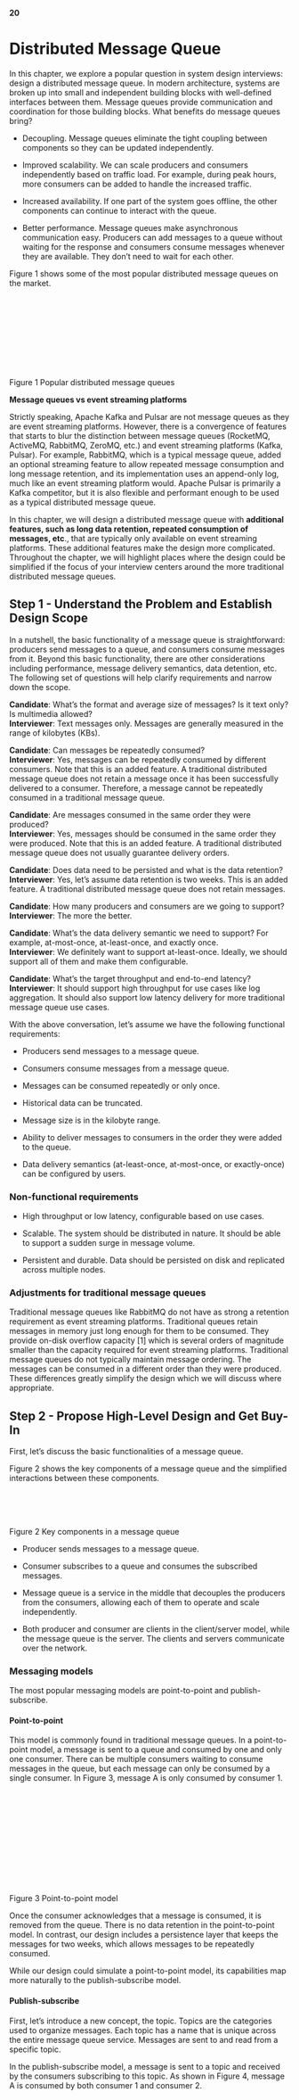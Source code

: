 **20**

# Distributed Message Queue

In this chapter, we explore a popular question in system design interviews: design a distributed message queue. In modern architecture, systems are broken up into small and independent building blocks with well-defined interfaces between them. Message queues provide communication and coordination for those building blocks. What benefits do message queues bring?

*   Decoupling. Message queues eliminate the tight coupling between components so they can be updated independently.
    
*   Improved scalability. We can scale producers and consumers independently based on traffic load. For example, during peak hours, more consumers can be added to handle the increased traffic.
    
*   Increased availability. If one part of the system goes offline, the other components can continue to interact with the queue.
    
*   Better performance. Message queues make asynchronous communication easy. Producers can add messages to a queue without waiting for the response and consumers consume messages whenever they are available. They don’t need to wait for each other.
    

Figure 1 shows some of the most popular distributed message queues on the market.

![](data:image/svg+xml,%3csvg%20xmlns=%27http://www.w3.org/2000/svg%27%20version=%271.1%27%20width=%27550%27%20height=%27144%27/%3e)![Figure 1 Popular distributed message queues](data:image/gif;base64,R0lGODlhAQABAIAAAAAAAP///yH5BAEAAAAALAAAAAABAAEAAAIBRAA7)

Figure 1 Popular distributed message queues

**Message queues vs event streaming platforms**

Strictly speaking, Apache Kafka and Pulsar are not message queues as they are event streaming platforms. However, there is a convergence of features that starts to blur the distinction between message queues (RocketMQ, ActiveMQ, RabbitMQ, ZeroMQ, etc.) and event streaming platforms (Kafka, Pulsar). For example, RabbitMQ, which is a typical message queue, added an optional streaming feature to allow repeated message consumption and long message retention, and its implementation uses an append-only log, much like an event streaming platform would. Apache Pulsar is primarily a Kafka competitor, but it is also flexible and performant enough to be used as a typical distributed message queue.

In this chapter, we will design a distributed message queue with **additional features, such as long data retention, repeated consumption of messages, etc**., that are typically only available on event streaming platforms. These additional features make the design more complicated. Throughout the chapter, we will highlight places where the design could be simplified if the focus of your interview centers around the more traditional distributed message queues.

## Step 1 - Understand the Problem and Establish Design Scope

In a nutshell, the basic functionality of a message queue is straightforward: producers send messages to a queue, and consumers consume messages from it. Beyond this basic functionality, there are other considerations including performance, message delivery semantics, data detention, etc. The following set of questions will help clarify requirements and narrow down the scope.

**Candidate**: What’s the format and average size of messages? Is it text only? Is multimedia allowed?  
**Interviewer**: Text messages only. Messages are generally measured in the range of kilobytes (KBs).

**Candidate**: Can messages be repeatedly consumed?  
**Interviewer**: Yes, messages can be repeatedly consumed by different consumers. Note that this is an added feature. A traditional distributed message queue does not retain a message once it has been successfully delivered to a consumer. Therefore, a message cannot be repeatedly consumed in a traditional message queue.

**Candidate**: Are messages consumed in the same order they were produced?  
**Interviewer**: Yes, messages should be consumed in the same order they were produced. Note that this is an added feature. A traditional distributed message queue does not usually guarantee delivery orders.

**Candidate**: Does data need to be persisted and what is the data retention?  
**Interviewer**: Yes, let’s assume data retention is two weeks. This is an added feature. A traditional distributed message queue does not retain messages.

**Candidate**: How many producers and consumers are we going to support?  
**Interviewer**: The more the better.

**Candidate**: What’s the data delivery semantic we need to support? For example, at-most-once, at-least-once, and exactly once.  
**Interviewer**: We definitely want to support at-least-once. Ideally, we should support all of them and make them configurable.

**Candidate**: What’s the target throughput and end-to-end latency?  
**Interviewer**: It should support high throughput for use cases like log aggregation. It should also support low latency delivery for more traditional message queue use cases.

With the above conversation, let’s assume we have the following functional requirements:

*   Producers send messages to a message queue.
    
*   Consumers consume messages from a message queue.
    
*   Messages can be consumed repeatedly or only once.
    
*   Historical data can be truncated.
    
*   Message size is in the kilobyte range.
    
*   Ability to deliver messages to consumers in the order they were added to the queue.
    
*   Data delivery semantics (at-least-once, at-most-once, or exactly-once) can be configured by users.
    

### Non-functional requirements

*   High throughput or low latency, configurable based on use cases.
    
*   Scalable. The system should be distributed in nature. It should be able to support a sudden surge in message volume.
    
*   Persistent and durable. Data should be persisted on disk and replicated across multiple nodes.
    

### Adjustments for traditional message queues

Traditional message queues like RabbitMQ do not have as strong a retention requirement as event streaming platforms. Traditional queues retain messages in memory just long enough for them to be consumed. They provide on-disk overflow capacity \[1\] which is several orders of magnitude smaller than the capacity required for event streaming platforms. Traditional message queues do not typically maintain message ordering. The messages can be consumed in a different order than they were produced. These differences greatly simplify the design which we will discuss where appropriate.

## Step 2 - Propose High-Level Design and Get Buy-In

First, let’s discuss the basic functionalities of a message queue.

Figure 2 shows the key components of a message queue and the simplified interactions between these components.

![](data:image/svg+xml,%3csvg%20xmlns=%27http://www.w3.org/2000/svg%27%20version=%271.1%27%20width=%27750%27%20height=%2774%27/%3e)![Figure 2 Key components in a message queue](data:image/gif;base64,R0lGODlhAQABAIAAAAAAAP///yH5BAEAAAAALAAAAAABAAEAAAIBRAA7)

Figure 2 Key components in a message queue

*   Producer sends messages to a message queue.
    
*   Consumer subscribes to a queue and consumes the subscribed messages.
    
*   Message queue is a service in the middle that decouples the producers from the consumers, allowing each of them to operate and scale independently.
    
*   Both producer and consumer are clients in the client/server model, while the message queue is the server. The clients and servers communicate over the network.
    

### Messaging models

The most popular messaging models are point-to-point and publish-subscribe.

#### Point-to-point

This model is commonly found in traditional message queues. In a point-to-point model, a message is sent to a queue and consumed by one and only one consumer. There can be multiple consumers waiting to consume messages in the queue, but each message can only be consumed by a single consumer. In Figure 3, message A is only consumed by consumer 1.

![](data:image/svg+xml,%3csvg%20xmlns=%27http://www.w3.org/2000/svg%27%20version=%271.1%27%20width=%27711%27%20height=%27240%27/%3e)![Figure 3 Point-to-point model](data:image/gif;base64,R0lGODlhAQABAIAAAAAAAP///yH5BAEAAAAALAAAAAABAAEAAAIBRAA7)

Figure 3 Point-to-point model

Once the consumer acknowledges that a message is consumed, it is removed from the queue. There is no data retention in the point-to-point model. In contrast, our design includes a persistence layer that keeps the messages for two weeks, which allows messages to be repeatedly consumed.

While our design could simulate a point-to-point model, its capabilities map more naturally to the publish-subscribe model.

#### Publish-subscribe

First, let’s introduce a new concept, the topic. Topics are the categories used to organize messages. Each topic has a name that is unique across the entire message queue service. Messages are sent to and read from a specific topic.

In the publish-subscribe model, a message is sent to a topic and received by the consumers subscribing to this topic. As shown in Figure 4, message A is consumed by both consumer 1 and consumer 2.

![](data:image/svg+xml,%3csvg%20xmlns=%27http://www.w3.org/2000/svg%27%20version=%271.1%27%20width=%27711%27%20height=%27240%27/%3e)![Figure 4 Publish-subscribe model](data:image/gif;base64,R0lGODlhAQABAIAAAAAAAP///yH5BAEAAAAALAAAAAABAAEAAAIBRAA7)

Figure 4 Publish-subscribe model

Our distributed message queue supports both models. The publish-subscribe model is implemented by **topics**, and the point-to-point model can be simulated by the concept of the **consumer group**, which will be introduced in the consumer group section.

### Topics, partitions, and brokers

As mentioned earlier, messages are persisted by topics. What if the data volume in a topic is too large for a single server to handle?

One approach to solve this problem is called **partition (sharding)**. As Figure 5 shows, we divide a topic into partitions and deliver messages evenly across partitions. Think of a partition as a small subset of the messages for a topic. Partitions are evenly distributed across the servers in the message queue cluster. These servers that hold partitions are called **brokers**. The distribution of partitions among brokers is the key element to support high scalability. We can scale the topic capacity by expanding the number of partitions.

![](data:image/svg+xml,%3csvg%20xmlns=%27http://www.w3.org/2000/svg%27%20version=%271.1%27%20width=%27590%27%20height=%2787%27/%3e)![Figure 5 Partitions](data:image/gif;base64,R0lGODlhAQABAIAAAAAAAP///yH5BAEAAAAALAAAAAABAAEAAAIBRAA7)

Figure 5 Partitions

Each topic partition operates in the form of a queue with the FIFO (first in, first out) mechanism. This means we can keep the order of messages inside a partition. The position of a message in the partition is called an **offset**.

When a message is sent by a producer, it is actually sent to one of the partitions for the topic. Each message has an optional message key (for example, a user’s ID), and all messages for the same message key are sent to the same partition. If the message key is absent, the message is randomly sent to one of the partitions.

When a consumer subscribes to a topic, it pulls data from one or more of these partitions. When there are multiple consumers subscribing to a topic, each consumer is responsible for a subset of the partitions for the topic. The consumers form a **consumer group** for a topic.

The message queue cluster with brokers and partitions is represented in Figure 6.

![](data:image/svg+xml,%3csvg%20xmlns=%27http://www.w3.org/2000/svg%27%20version=%271.1%27%20width=%27750%27%20height=%27132%27/%3e)![Figure 6 Message queue cluster](data:image/gif;base64,R0lGODlhAQABAIAAAAAAAP///yH5BAEAAAAALAAAAAABAAEAAAIBRAA7)

Figure 6 Message queue cluster

### Consumer group

As mentioned earlier, we need to support both point-to-point and subscribe-publish models. **A consumer group** is a set of consumers, working together to consume messages from topics.

Consumers can be organized into groups. Each consumer group can subscribe to multiple topics and maintain its own consuming offsets. For example, we can group consumers by use cases, one group for billing and the other for accounting.

The instances in the same group can consume traffic in parallel, as in Figure 7.

*   Consumer group 1 subscribes to topic A.
    
*   Consumer group 2 subscribes to both topics A and B.
    
*   Topic A is subscribed by both consumer groups 1 and 2, which means the same message is consumed by multiple consumers. This pattern supports the subscribe/publish model.
    

![](data:image/svg+xml,%3csvg%20xmlns=%27http://www.w3.org/2000/svg%27%20version=%271.1%27%20width=%27567%27%20height=%27252%27/%3e)![Figure 7 Consumer groups](data:image/gif;base64,R0lGODlhAQABAIAAAAAAAP///yH5BAEAAAAALAAAAAABAAEAAAIBRAA7)

Figure 7 Consumer groups

However, there is one problem. Reading data in parallel improves the throughput, but the consumption order of messages in the same partition cannot be guaranteed. For example, if consumer 1 and consumer 2 both read from partition 1, we will not be able to guarantee the message consumption order in partition 1.

The good news is we can fix this by adding a constraint, that a single partition can only be consumed by one consumer in the same group. If the number of consumers of a group is larger than the number of partitions of a topic, some consumers will not get data from this topic. For example, in Figure 7, consumer 3 in group 2 cannot consume messages from topic B because it is consumed by Consumer-4 in the same consumer group, already.

With this constraint, if we put all consumers in the same consumer group, then messages in the same partition are consumed by only one consumer, which is equivalent to the point-to-point model. Since a partition is the smallest storage unit, we can allocate enough partitions in advance to avoid the need to dynamically increase the number of partitions. To handle high scale, we just need to add consumers.

### High-Level architecture

Figure 8 shows the updated high-level design.

![](data:image/svg+xml,%3csvg%20xmlns=%27http://www.w3.org/2000/svg%27%20version=%271.1%27%20width=%27750%27%20height=%27337%27/%3e)![Figure 8 High-level design](data:image/gif;base64,R0lGODlhAQABAIAAAAAAAP///yH5BAEAAAAALAAAAAABAAEAAAIBRAA7)

Figure 8 High-level design

Clients

*   Producer: pushes messages to specific topics.
    
*   Consumer group: subscribes to topics and consumes messages.
    

Core service and storage

*   Broker: holds multiple partitions. A partition holds a subset of messages for a topic.
    
*   Storage:
    
    *   Data storage: messages are persisted in data storage in partitions.
        
    *   State storage: consumer states are managed by state storage.
        
    *   Metadata storage: configuration and properties of topics are persisted in metadata storage.
        
*   Coordination service:
    
    *   Service discovery: which brokers are alive.
        
    *   Leader election: one of the brokers is selected as the active controller. There is only one active controller in the cluster. The active controller is responsible for assigning partitions.
        
    *   Apache Zookeeper \[2\] or etcd \[3\] are commonly used to elect a controller.
        

## Step 3 - Design Deep Dive

To achieve high throughput while satisfying the high data retention requirement, we made three important design choices, which we explain in detail now.

*   We chose an on-disk data structure that takes advantage of the great sequential access performance of rotational disks and the aggressive disk caching strategy of modern operating systems.
    
*   We designed the message data structure to allow a message to be passed from the producer to the queue and finally to the consumer, with no modifications. This minimizes the need for copying which is very expensive in a high volume and high traffic system.
    
*   We designed the system to favor batching. Small I/O is an enemy of high throughput. So, wherever possible, our design encourages batching. The producers send messages in batches. The message queue persists messages in even larger batches. The consumers fetch messages in batches when possible, too.
    

### Data storage

Now let’s explore the options to persist messages in more detail. In order to find the best choice, let’s consider the traffic pattern of a message queue.

*   Write-heavy, read-heavy.
    
*   No update or delete operations. As a side note, a traditional message queue does not persist messages unless the queue falls behind, in which case there will be “delete” operations when the queue catches up. What we are talking about here is the persistence of a data streaming platform.
    
*   Predominantly sequential read/write access.
    

Option 1: Database

The first option is to use a database.

*   Relational database: create a topic table and write messages to the table as rows.
    
*   NoSQL database: create a collection as a topic and write messages as documents.
    

Databases can handle the storage requirement, but they are not ideal because it is hard to design a database that supports both write-heavy and read-heavy access patterns at a large scale. The database solution does not fit our specific data usage patterns very well.

This means a database is not the best choice and could become a bottleneck of the system.

Option 2: Write-ahead log (WAL)

The second option is write-ahead log (WAL). WAL is just a plain file where new entries are appended to an append-only log. WAL is used in many systems, such as the redo log in MySQL and the WAL in ZooKeeper.

We recommend persisting messages as WAL log files on disk. WAL has a pure sequential read/write access pattern. The disk performance of sequential access is very good \[4\]. Also, rotational disks have large capacity and they are pretty affordable.

As shown in Figure 9, a new message is appended to the tail of a partition, with a monotonically increasing offset. The easiest option is to use the line number of the log file as the offset. However, a file cannot grow infinitely, so it is a good idea to divide it into segments.

With segments, new messages are appended only to the active segment file. When the active segment reaches a certain size, a new active segment is created to receive new messages, and the currently active segment becomes inactive, like the rest of the non-active segments. Non-active segments only serve read requests. Old non-active segment files can be truncated if they exceed the retention or capacity limit.

![](data:image/svg+xml,%3csvg%20xmlns=%27http://www.w3.org/2000/svg%27%20version=%271.1%27%20width=%27750%27%20height=%27199%27/%3e)![Figure 9 Append new messages](data:image/gif;base64,R0lGODlhAQABAIAAAAAAAP///yH5BAEAAAAALAAAAAABAAEAAAIBRAA7)

Figure 9 Append new messages

Segment files of the same partition are organized in a folder named “Partition-{:partition\_id}”. The structure is shown in Figure 10.

![](data:image/svg+xml,%3csvg%20xmlns=%27http://www.w3.org/2000/svg%27%20version=%271.1%27%20width=%27500%27%20height=%27173%27/%3e)![Figure 10 Data segment file distribution in topic partitions](data:image/gif;base64,R0lGODlhAQABAIAAAAAAAP///yH5BAEAAAAALAAAAAABAAEAAAIBRAA7)

Figure 10 Data segment file distribution in topic partitions

**A note on disk performance**

To meet the high data retention requirement, our design relies heavily on disk drives to hold a large amount of data. There is a common misconception that rotational disks are slow, but this is really only the case for random access. For our workload, as long as we design our on-disk data structure to take advantage of the sequential access pattern, the modern disk drives in a RAID configuration (i.e., with disks striped together for higher performance) could comfortably achieve several hundred MB/sec of read and write speed. This is more than enough for our needs, and the cost structure is favorable.

Also, a modern operating system caches disk data in main memory very aggressively, so much so that it would happily use all available free memory to cache disk data. The WAL takes advantage of the heavy OS disk caching, too, as we described above.

### Message data structure

The data structure of a message is key to high throughput. It defines the contract between the producers, message queue, and consumers. Our design achieves high performance by eliminating unnecessary data copying while the messages are in transit from the producers to the queue and finally to the consumers. If any parts of the system disagree on this contract, messages will need to be mutated which involves expensive copying. It could seriously hurt the performance of the system.

Below is a sample schema of the message data structure:

| Field Name | Data Type |
| --- | --- |
| **key** | byte\[\] |
| **value** | byte\[\] |
| topic | string |
| partition | integer |
| offset | long |
| timestamp | long |
| size | integer |
| crc \[5\] | integer |

Table 1 Data schema of a message

#### Message key

The key of the message is used to determine the partition of the message. If the key is not defined, the partition is randomly chosen. Otherwise, the partition is chosen by _hash(key) % numPartitions_. If we need more flexibility, the producer can define its own mapping algorithm to choose partitions. Please note that the key is not equivalent to the partition number.

The key can be a string or a number. It usually carries some business information. The partition number is a concept in the message queue, which should not be explicitly exposed to clients.

With a proper mapping algorithm, if the number of partitions changes, messages can still be evenly sent to all the partitions.

#### Message value

The message value is the payload of a message. It can be plain text or a compressed binary block.

| **Reminder** |
| --- |
| The key and value of a message are different from the key-value pair in a key-value (KV) store. In the KV store, keys are unique, and we can find the value by key. In a message, keys do not need to be unique. Sometimes they are not even mandatory, and we don’t need to find a value by key. |

#### Other fields of a message

*   Topic: the name of the topic that the message belongs to.
    
*   Partition: the ID of the partition that the message belongs to.
    
*   Offset: the position of the message in the partition. We can find a message via the combination of three fields: topic, partition, offset.
    
*   Timestamp: the timestamp of when this message is stored.
    
*   Size: the size of this message.
    
*   CRC: Cyclic redundancy check (CRC) is used to ensure the integrity of raw data.
    

To support additional features, some optional fields can be added on demand. For example, messages can be filtered by tags, if tags are part of the optional fields.

### Batching

Batching is pervasive in this design. We batch messages in the producer, the consumer, and the message queue itself. Batching is critical to the performance of the system. In this section, we focus primarily on batching in the message queue. We discuss batching for producer and consumer in more detail, shortly.

Batching is critical to improving performance because:

*   It allows the operating system to group messages together in a single network request and amortizes the cost of expensive network round trips.
    
*   The broker writes messages to the append logs in large chunks, which leads to larger blocks of sequential writes and larger contiguous blocks of disk cache, maintained by the operating system. Both lead to much greater sequential disk access throughput.
    

There is a tradeoff between throughput and latency. If the system is deployed as a traditional message queue where latency might be more important, the system could be tuned to use a smaller batch size. Disk performance will suffer a little bit in this use case. If tuned for throughput, there might need to be a higher number of partitions per topic, to make up for the slower sequential disk write throughput.

So far, we’ve covered the main disk storage subsystem and its associated on-disk data structure. Now, let’s switch gears and discuss the producer and consumer flows. Then we will come back and finish the deep dive into the rest of the message queue.

### Producer flow

If a producer wants to send messages to a partition, which broker should it connect to? The first option is to introduce a routing layer. All messages sent to the routing layer are routed to the “correct” broker. If the brokers are replicated, the “correct” broker is the leader replica. We will cover replication later.

![](data:image/svg+xml,%3csvg%20xmlns=%27http://www.w3.org/2000/svg%27%20version=%271.1%27%20width=%27500%27%20height=%27354%27/%3e)![Figure 11 Routing layer](data:image/gif;base64,R0lGODlhAQABAIAAAAAAAP///yH5BAEAAAAALAAAAAABAAEAAAIBRAA7)

Figure 11 Routing layer

As shown in Figure 11, the producer tries to send messages to partition 1 of topic A.

1.  The producer sends messages to the routing layer.
    
2.  The routing layer reads the replica distribution plan[1](#user-content-fn-1) from the metadata storage and caches it locally. When a message arrives, it routes the message to the leader replica of partition 1, which is stored in broker 1.
    
3.  The leader replica receives the message and follower replicas pull data from the leader.
    
4.  When “enough” replicas have synchronized the message, the leader commits the data (persisted on disk), which means the data can be consumed. Then it responds to the producer.
    

You might be wondering why we need both leader and follower replicas. The reason is fault tolerance. We dive deep into this process in the “In-sync replicas” section.

This approach works, but it has a few drawbacks:

*   A new routing layer means additional network latency caused by overhead and additional network hops.
    
*   Request batching is one of the big drivers of efficiency. This design doesn’t take that into consideration.
    

Figure 12 shows the improved design.

![](data:image/svg+xml,%3csvg%20xmlns=%27http://www.w3.org/2000/svg%27%20version=%271.1%27%20width=%27500%27%20height=%27357%27/%3e)![Figure 12 Producer with buffer and routing](data:image/gif;base64,R0lGODlhAQABAIAAAAAAAP///yH5BAEAAAAALAAAAAABAAEAAAIBRAA7)

Figure 12 Producer with buffer and routing

The routing layer is wrapped into the producer and a buffer component is added to the producer. Both can be installed in the producer as part of the producer client library. This change brings several benefits:

*   Fewer network hops mean lower latency.
    
*   Producers can have their own logic to determine which partition the message should be sent to.
    
*   Batching buffers messages in memory and sends out larger batches in a single request. This increases throughput.
    

The choice of the batch size is a classic tradeoff between throughput and latency (Figure 13). With a large batch size, the throughput increases but latency is higher, due to a longer wait time to accumulate the batch. With a small batch size, requests are sent sooner so the latency is lower, but throughput suffers. Producers can tune the batch size based on use cases.

![](data:image/svg+xml,%3csvg%20xmlns=%27http://www.w3.org/2000/svg%27%20version=%271.1%27%20width=%27600%27%20height=%27386%27/%3e)![Figure 13 The choice of the batch size](data:image/gif;base64,R0lGODlhAQABAIAAAAAAAP///yH5BAEAAAAALAAAAAABAAEAAAIBRAA7)

Figure 13 The choice of the batch size

### Consumer flow

The consumer specifies its offset in a partition and receives back a chunk of events beginning from that position. An example is shown in Figure 14.

![](data:image/svg+xml,%3csvg%20xmlns=%27http://www.w3.org/2000/svg%27%20version=%271.1%27%20width=%27750%27%20height=%27208%27/%3e)![Figure 14 Consumer flow](data:image/gif;base64,R0lGODlhAQABAIAAAAAAAP///yH5BAEAAAAALAAAAAABAAEAAAIBRAA7)

Figure 14 Consumer flow

#### Push vs pull

An important question to answer is whether brokers should push data to consumers, or if consumers should pull data from the brokers.

**Push model**

Pros:

*   Low latency. The broker can push messages to the consumer immediately upon receiving them.

Cons:

*   If the rate of consumption falls below the rate of production, consumers could be overwhelmed.
    
*   It is difficult to deal with consumers with diverse processing power because the brokers control the rate at which data is transferred.
    

**Pull model**

Pros:

*   Consumers control the consumption rate. We can have one set of consumers process messages in real-time and another set of consumers process messages in batch mode.
    
*   If the rate of consumption falls below the rate of production, we can scale out the consumers, or simply catch up when it can.
    
*   The pull model is more suitable for batch processing. In the push model, the broker has no knowledge of whether consumers will be able to process messages immediately. If the broker sends one message at a time to the consumer and the consumer is backed up, new messages will end up waiting in the buffer. A pull model pulls all available messages after the consumer’s current position in the log (or up to the configurable max size). It is suitable for aggressive batching of data.
    

Cons:

*   When there is no message in the broker, a consumer might still keep pulling data, wasting resources. To overcome this issue, many message queues support long polling mode, which allows pulls to wait a specified amount of time for new messages \[6\].

Based on these considerations, most message queues choose the pull model.

Figure 15 shows the workflow of the consumer pull model.

![](data:image/svg+xml,%3csvg%20xmlns=%27http://www.w3.org/2000/svg%27%20version=%271.1%27%20width=%27500%27%20height=%27294%27/%3e)![Figure 15 Pull model](data:image/gif;base64,R0lGODlhAQABAIAAAAAAAP///yH5BAEAAAAALAAAAAABAAEAAAIBRAA7)

Figure 15 Pull model

1.  A new consumer wants to join group 1 and subscribes to topic A. It finds the corresponding broker node by hashing the group name. By doing so, all the consumers in the same group connect to the same broker, which is also called the coordinator of this consumer group. Despite the naming similarity, the consumer group coordinator is different from the coordination service mentioned in Figure 8. This coordinator coordinates the consumer group, while the coordination service mentioned earlier coordinates the broker cluster.
    
2.  The coordinator confirms that the consumer has joined the group and assigns partition 2 to the consumer. There are different partition assignment strategies including round-robin, range, etc. \[7\]
    
3.  Consumer fetches messages from the last consumed offset, which is managed by the state storage.
    
4.  Consumer processes messages and commits the offset to the broker. The order of data processing and offset committing affects the message delivery semantics, which will be discussed shortly.
    

### Consumer rebalancing

Consumer rebalancing decides which consumer is responsible for which subset of partitions. The process could occur when a consumer joins, when a consumer leaves, when a consumer crashes, or when partitions are adjusted.

When consumer rebalancing occurs, the coordinator plays an important role. Let’s first take a look at what a coordinator is. The coordinator is one of the brokers responsible for communicating with consumers to achieve consumer rebalancing. The coordinator receives heartbeat from consumers and manages their offset on the partitions.

Let’s use an example to understand how the coordinator and the consumers work together.

![](data:image/svg+xml,%3csvg%20xmlns=%27http://www.w3.org/2000/svg%27%20version=%271.1%27%20width=%27750%27%20height=%27259%27/%3e)![Figure 16 Coordinator of consumer groups](data:image/gif;base64,R0lGODlhAQABAIAAAAAAAP///yH5BAEAAAAALAAAAAABAAEAAAIBRAA7)

Figure 16 Coordinator of consumer groups

*   As shown in Figure 16, each consumer belongs to a group. It finds the dedicated coordinator by hashing the group name. All consumers from the same group are connected to the same coordinator.
    
*   The coordinator maintains a joined consumer list. When the list changes, the coordinator elects a new leader of the group.
    
*   As the new leader of the consumer group, it generates a new partition dispatch plan and reports it back to the coordinator. The coordinator will broadcast the plan to the other consumers in the group.
    

In a distributed system, consumers might encounter all sorts of issues including network issues, crashes, restarts, etc. From the coordinator's perspective, they will no longer have heartbeats. When this happens, the coordinator will trigger a rebalance process to re-dispatch the partitions as illustrated in Figure 17.

![](data:image/svg+xml,%3csvg%20xmlns=%27http://www.w3.org/2000/svg%27%20version=%271.1%27%20width=%27704%27%20height=%27205%27/%3e)![Figure 17 Consumer rebalance](data:image/gif;base64,R0lGODlhAQABAIAAAAAAAP///yH5BAEAAAAALAAAAAABAAEAAAIBRAA7)

Figure 17 Consumer rebalance

Let’s simulate a few rebalance scenarios. Assume there are 2 consumers in the group, and 4 partitions in the subscribed topic. Figure 18 shows the flow when a new consumer B joins the group.

![](data:image/svg+xml,%3csvg%20xmlns=%27http://www.w3.org/2000/svg%27%20version=%271.1%27%20width=%27702%27%20height=%27426%27/%3e)![Figure 18 New consumer joins](data:image/gif;base64,R0lGODlhAQABAIAAAAAAAP///yH5BAEAAAAALAAAAAABAAEAAAIBRAA7)

Figure 18 New consumer joins

1.  Initially, only consumer A is in the group. It consumes all the partitions and keeps the heartbeat with the coordinator.
    
2.  Consumer B sends a request to join the group.
    
3.  The coordinator knows it’s time to rebalance, so it notifies all the consumers in the group in a passive way. When A’s heartbeat is received by the coordinator, it asks A to rejoin the group.
    
4.  Once all the consumers have rejoined the group, the coordinator chooses one of them as the leader and informs all the consumers about the election result.
    
5.  The leader consumer generates the partition dispatch plan and sends it to the coordinator. Follower consumers ask the coordinator about the partition dispatch plan.
    
6.  Consumers start consuming messages from newly assigned partitions.
    

Figure 19 shows the flow when an existing consumer A leaves the group.

![](data:image/svg+xml,%3csvg%20xmlns=%27http://www.w3.org/2000/svg%27%20version=%271.1%27%20width=%27702%27%20height=%27426%27/%3e)![Figure 19 Existing consumer leaves](data:image/gif;base64,R0lGODlhAQABAIAAAAAAAP///yH5BAEAAAAALAAAAAABAAEAAAIBRAA7)

Figure 19 Existing consumer leaves

1.  Consumer A and B are in the same consumer group.
    
2.  Consumer A needs to be shut down, so it requests to leave the group.
    
3.  The coordinator knows it’s time to rebalance. When B’s heartbeat is received by the coordinator, it asks B to rejoin the group.
    
4.  The remaining steps are the same as the ones shown in Figure 18.
    

Figure 20 shows the flow when an existing consumer A crashes.

![](data:image/svg+xml,%3csvg%20xmlns=%27http://www.w3.org/2000/svg%27%20version=%271.1%27%20width=%27702%27%20height=%27426%27/%3e)![Figure 20 Existing consumer crashes](data:image/gif;base64,R0lGODlhAQABAIAAAAAAAP///yH5BAEAAAAALAAAAAABAAEAAAIBRAA7)

Figure 20 Existing consumer crashes

1.  Consumer A and B keep heartbeats with the coordinator.
    
2.  Consumer A crashes, so there is no heartbeat sent from consumer A to the coordinator. Since the coordinator doesn’t get any heartbeat signal within a specified amount of time from consumer A, it marks the consumer as dead.
    
3.  The coordinator triggers the rebalance process.
    
4.  The following steps are the same as the ones in the previous scenario.
    

Now that we finished the detour on producer and consumer flows, let’s come back and finish the deep dive on the rest of the message queue broker.

### State storage

In the message queue broker, the state storage stores:

*   The mapping between partitions and consumers.
    
*   The last consumed offsets of consumer groups for each partition. As shown in Figure 21, the last consumed offset for consumer group 1 is 6 and the offset for consumer group 2 is 13.
    

![](data:image/svg+xml,%3csvg%20xmlns=%27http://www.w3.org/2000/svg%27%20version=%271.1%27%20width=%27627%27%20height=%27237%27/%3e)![Figure 21 Last consumed offset of consumer groups](data:image/gif;base64,R0lGODlhAQABAIAAAAAAAP///yH5BAEAAAAALAAAAAABAAEAAAIBRAA7)

Figure 21 Last consumed offset of consumer groups

For example, as shown in Figure 21, a consumer in group 1 consumes messages from the partition in sequence and commits the consumed offset 6. This means all the messages before and at offset 6 are already consumed. If the consumer crashes, another new consumer in the same group will resume consumption by reading the last consumed offset from the state storage.

The data access patterns for consumer states are:

*   Frequent read and write operations but the volume is not high.
    
*   Data is updated frequently and is rarely deleted.
    
*   Random read and write operations.
    
*   Data consistency is important.
    

Lots of storage solutions can be used for storing the consumer state data. Considering the data consistency and fast read/write requirements, a KV store like Zookeeper is a great choice. Kafka has moved the offset storage from Zookeeper to Kafka brokers. Interested readers can read the reference material \[8\] to learn more.

### Metadata storage

The metadata storage stores the configuration and properties of topics, including a number of partitions, retention period, and distribution of replicas.

Metadata does not change frequently and the data volume is small, but it has a high consistency requirement. Zookeeper is a good choice for storing metadata.

### ZooKeeper

By reading previous sections, you probably have already sensed that Zookeeper is very helpful for designing a distributed message queue. If you are not familiar with it, Zookeeper is an essential service for distributed systems offering a hierarchical key-value store. It is commonly used to provide a distributed configuration service, synchronization service, and naming registry \[2\].

ZooKeeper is used to simplify our design as shown in Figure 22.

![](data:image/svg+xml,%3csvg%20xmlns=%27http://www.w3.org/2000/svg%27%20version=%271.1%27%20width=%27750%27%20height=%27305%27/%3e)![Figure 22 Zookeeper](data:image/gif;base64,R0lGODlhAQABAIAAAAAAAP///yH5BAEAAAAALAAAAAABAAEAAAIBRAA7)

Figure 22 Zookeeper

Let’s briefly go over the change.

*   Metadata and state storage are moved to Zookeeper.
    
*   The broker now only needs to maintain the data storage for messages.
    
*   Zookeeper helps with the leader election of the broker cluster.
    

### Replication

In distributed systems, hardware issues are common and cannot be ignored. Data gets lost when a disk is damaged or fails permanently. Replication is the classic solution to achieve high availability.

As in Figure 23, each partition has 3 replicas, distributed across different broker nodes.

For each partition, the highlighted replicas are the leaders and the others are followers. Producers only send messages to the leader replica. The follower replicas keep pulling new messages from the leader. Once messages are synchronized to enough replicas, the leader returns an acknowledgment to the producer. We will go into detail about how to define “enough” in the In-sync Replicas section below.

![](data:image/svg+xml,%3csvg%20xmlns=%27http://www.w3.org/2000/svg%27%20version=%271.1%27%20width=%27750%27%20height=%27226%27/%3e)![Figure 23 Replication](data:image/gif;base64,R0lGODlhAQABAIAAAAAAAP///yH5BAEAAAAALAAAAAABAAEAAAIBRAA7)

Figure 23 Replication

The distribution of replicas for each partition is called a replica distribution plan. For example, the replica distribution plan in Figure 23 can be described as:

*   Partition 1 of topic A: 3 replicas, leader in broker 1, followers in broker 2 and 3;
    
*   Partition 2 of topic A: 3 replicas, leader in broker 2, followers in broker 3 and 4;
    
*   Partition 1 of topic B: 3 replicas, leader in broker 3, followers in broker 4 and 1.
    

Who makes the replica distribution plan? It works as follows; with the help of the coordination service, one of the broker nodes is elected as the leader. It generates the replica distribution plan and persists the plan in metadata storage. All the brokers now can work according to the plan.

If you are interested in knowing more about replications, check out “Chapter 5. Replication” of the book “Design Data-Intensive Applications” \[9\].

#### In-sync replicas

We mentioned that messages are persisted in multiple partitions to avoid single node failure, and each partition has multiple replicas. Messages are only written to the leader, and followers synchronize data from the leader. One problem we need to solve is keeping them in sync.

In-sync replicas (ISR) refer to replicas that are “in-sync” with the leader. The definition of “in-sync” depends on the topic configuration. For example, if the value of replica.lag.max.messages is 4, it means that as long as the follower is behind the leader by no more than 3 messages, it will not be removed from ISR \[10\]. The leader is an ISR by default.

Let’s use an example as shown in Figure 24 to show how ISR works.

*   The committed offset in the leader replica is 13. Two new messages are written to the leader, but not committed yet. Committed offset means that all messages before and at this offset are already synchronized to all the replicas in ISR.
    
*   Replica-2 and replica-3 have fully caught up with the leader, so they are in ISR and can fetch new messages.
    
*   Replica-4 did not fully catch up with the leader within the configured lag time, so it is not in ISR. When it catches up again, it can be added to ISR.
    

![](data:image/svg+xml,%3csvg%20xmlns=%27http://www.w3.org/2000/svg%27%20version=%271.1%27%20width=%27500%27%20height=%27379%27/%3e)![Figure 24 How ISR works](data:image/gif;base64,R0lGODlhAQABAIAAAAAAAP///yH5BAEAAAAALAAAAAABAAEAAAIBRAA7)

Figure 24 How ISR works

Why do we need ISR? The reason is that ISR reflects the trade-off between performance and durability. If producers don’t want to lose any messages, the safest way to do that is to ensure all replicas are already in sync before sending an acknowledgment. But a slow replica will cause the whole partition to become slow or unavailable.

Now that we’ve discussed ISR, let’s take a look at acknowledgment settings. Producers can choose to receive acknowledgments until the _K_ number of ISRs has received the message, where _K_ is configurable.

**ACK=all**

Figure 25 illustrates the case with ACK=all. With ACK=all, the producer gets an ACK when all ISRs have received the message. This means it takes a longer time to send a message because we need to wait for the slowest ISR, but it gives the strongest message durability.

![](data:image/svg+xml,%3csvg%20xmlns=%27http://www.w3.org/2000/svg%27%20version=%271.1%27%20width=%27691%27%20height=%27337%27/%3e)![Figure 25 ack=all](data:image/gif;base64,R0lGODlhAQABAIAAAAAAAP///yH5BAEAAAAALAAAAAABAAEAAAIBRAA7)

Figure 25 ack=all

**ACK=1**

With ACK=1, the producer receives an ACK once the leader persists the message. The latency is improved by not waiting for data synchronization. If the leader fails immediately after a message is acknowledged but before it is replicated by follower nodes, then the message is lost. This setting is suitable for low latency systems where occasional data loss is acceptable.

![](data:image/svg+xml,%3csvg%20xmlns=%27http://www.w3.org/2000/svg%27%20version=%271.1%27%20width=%27691%27%20height=%27337%27/%3e)![Figure 26 ack=1](data:image/gif;base64,R0lGODlhAQABAIAAAAAAAP///yH5BAEAAAAALAAAAAABAAEAAAIBRAA7)

Figure 26 ack=1

**ACK=0**

The producer keeps sending messages to the leader without waiting for any acknowledgment, and it never retries. This method provides the lowest latency at the cost of potential message loss. This setting might be good for use cases like collecting metrics or logging data since data volume is high and occasional data loss is acceptable.

![](data:image/svg+xml,%3csvg%20xmlns=%27http://www.w3.org/2000/svg%27%20version=%271.1%27%20width=%27691%27%20height=%27337%27/%3e)![Figure 27 ack=0](data:image/gif;base64,R0lGODlhAQABAIAAAAAAAP///yH5BAEAAAAALAAAAAABAAEAAAIBRAA7)

Figure 27 ack=0

Configurable ACK allows us to trade durability for performance.

Now let’s look at the consumer side. The easiest setup is to let consumers connect to a leader replica to consume messages.

You might be wondering if the leader replica would be overwhelmed by this design and why messages are not read from ISRs. The reasons are:

*   Design and operational simplicity.
    
*   Since messages in one partition are dispatched to only one consumer within a consumer group, this limits the number of connections to the lead replica.
    
*   The number of connections to the leader replicas is usually not large as long as a topic is not super hot.
    
*   If a topic is hot, we can scale by expanding the number of partitions and consumers.
    

In some scenarios, reading from the leader replica might not be the best option. For example, if a consumer is located in a different data center from the leader replica, the read performance suffers. In this case, it is worthwhile to enable consumers to read from the closest ISRs. Interested readers can check out the reference material about this \[11\].

ISR is very important. How does it determine if a replica is ISR or not? Usually, the leader for every partition tracks the ISR list by computing the lag of every replica from itself. If you are interested in detailed algorithms, you can find the implementations in reference materials \[12\] \[13\].

### Scalability

By now we have made great progress designing the distributed message queue system. In the next step, let’s evaluate the scalability of different system components:

*   Producers
    
*   Consumers
    
*   Brokers
    
*   Partitions
    

**Producer**

The producer is conceptually much simpler than the consumer because it doesn’t need group coordination. The scalability of producers can easily be achieved by adding or removing producer instances.

**Consumer**

Consumer groups are isolated from each other, so it is easy to add or remove a consumer group. Inside a consumer group, the rebalancing mechanism helps to handle the cases where a consumer gets added or removed, or when it crashes. With consumer groups and the rebalance mechanism, the scalability and fault tolerance of consumers can be achieved.

**Broker**

Before discussing scalability on the broker side, let’s first consider the failure recovery of brokers.

![](data:image/svg+xml,%3csvg%20xmlns=%27http://www.w3.org/2000/svg%27%20version=%271.1%27%20width=%27750%27%20height=%27688%27/%3e)![Figure 28 Broker node crashes](data:image/gif;base64,R0lGODlhAQABAIAAAAAAAP///yH5BAEAAAAALAAAAAABAAEAAAIBRAA7)

Figure 28 Broker node crashes

Let’s use an example in Figure 28 to explain how failure recovery works.

1.  Assume there are 4 brokers and the partition (replica) distribution plan is shown below:
    
    *   Partition 1 of topic A: replicas in broker 1 (leader), 2, and 3.
        
    *   Partition 2 of topic A: replicas in broker 2 (leader), 3, and 4.
        
    *   Partition 1 of topic B: replicas in broker 3 (leader), 4, and 1.
        
2.  Broker 3 crashes, which means all the partitions on the node are lost. The partition distribution plan is changed to:
    
    *   Partition 1 of topic A: replicas in broker 1 (leader) and 2.
        
    *   Partition 2 of topic A: replicas in broker 2 (leader) and 4.
        
    *   Partition 1 of topic B: replicas in broker 4 and 1.
        
3.  The broker controller detects broker 3 is down and generates a new partition distribution plan for the remaining broker nodes:
    
    *   Partition 1 of topic A: replicas in broker 1 (leader), 2, and 4 (new).
        
    *   Partition 2 of topic A: replicas in broker 2 (leader), 4, and 1 (new).
        
    *   Partition 1 of topic B: replicas in broker 4 (leader), 1, and 2 (new).
        
4.  The new replicas work as followers and catch up with the leader.
    

To make the broker fault-tolerant, here are additional considerations:

*   The minimum number of ISRs specifies how many replicas the producer must receive before a message is considered to be successfully committed. The higher the number, the safer. But on the other hand, we need to balance latency and safety.
    
*   If all replicas of a partition are in the same broker node, then we cannot tolerate the failure of this node. It is also a waste of resources to replicate data in the same node. Therefore, replicas should not be in the same node.
    
*   If all the replicas of a partition crash, the data for that partition is lost forever. When choosing the number of replicas and replica locations, there’s a trade-off between data safety, resource cost, and latency. It is safer to distribute replicas across data centers, but this will incur much more latency and cost, to synchronize data between replicas. As a workaround, data mirroring can help to copy data across data centers, but this is out of scope. The reference material \[14\] covers this topic.
    

Now let’s get back to discussing the scalability of brokers. The simplest solution would be to redistribute the replicas when broker nodes are added or removed.

However, there is a better approach. The broker controller can temporarily allow more replicas in the system than the number of replicas in the config file. When the newly added broker catches up, we can remove the ones that are no longer needed. Let’s use an example as shown in Figure 29 to understand the approach.

![](data:image/svg+xml,%3csvg%20xmlns=%27http://www.w3.org/2000/svg%27%20version=%271.1%27%20width=%27750%27%20height=%27530%27/%3e)![Figure 29 Add new broker node](data:image/gif;base64,R0lGODlhAQABAIAAAAAAAP///yH5BAEAAAAALAAAAAABAAEAAAIBRAA7)

Figure 29 Add new broker node

1.  The initial setup: 3 brokers, 2 partitions, and 3 replicas for each partition.
    
2.  New broker 4 is added. Assume the broker controller changes the replica distribution of partition 2 to the broker (2, 3, 4). The new replica in broker 4 starts to copy data from leader broker 2. Now the number of replicas for partition 2 is temporarily more than 3.
    
3.  After the replica in broker 4 catches up, the redundant partition in broker 1 is gracefully removed.
    

By following this process, data loss while adding brokers can be avoided. A similar process can be applied to remove brokers safely.

**Partition**

For various operational reasons, such as scaling the topic, throughput tuning, balancing availability/ throughput, etc., we may change the number of partitions. When the number of partitions changes, the producer will be notified after it communicates with any broker, and the consumer will trigger consumer rebalancing. Therefore, it is safe for both the producer and consumer.

Now let’s consider the data storage layer when the number of partitions changes. As in Figure 30, we have added a partition to the topic.

![](data:image/svg+xml,%3csvg%20xmlns=%27http://www.w3.org/2000/svg%27%20version=%271.1%27%20width=%27500%27%20height=%27246%27/%3e)![Figure 30 Partition increase](data:image/gif;base64,R0lGODlhAQABAIAAAAAAAP///yH5BAEAAAAALAAAAAABAAEAAAIBRAA7)

Figure 30 Partition increase

*   Persisted messages are still in the old partitions, so there’s no data migration.
    
*   After the new partition (partition-3) is added, new messages will be persisted in all 3 partitions.
    

So it is straightforward to scale the topic by increasing partitions.

**Decrease the number of partitions**

Decreasing partitions is more complicated, as illustrated in Figure 31.

![](data:image/svg+xml,%3csvg%20xmlns=%27http://www.w3.org/2000/svg%27%20version=%271.1%27%20width=%27500%27%20height=%27240%27/%3e)![Figure 31 Partition decrease](data:image/gif;base64,R0lGODlhAQABAIAAAAAAAP///yH5BAEAAAAALAAAAAABAAEAAAIBRAA7)

Figure 31 Partition decrease

*   Partition-3 is decommissioned so new messages are only received by the remaining partitions (partition-1 and partition-2).
    
*   The decommissioned partition (partition-3) cannot be removed immediately because data might be currently consumed by consumers for a certain amount of time. Only after the configured retention period passes, data can be truncated and storage space is freed up. Reducing partitions is not a shortcut to reclaiming data space.
    
*   During this transitional period (while partition-3 is decommissioned), producers only send messages to the remaining 2 partitions, but consumers can still consume from all 3 partitions. After the retention period of the decommissioned partition expires, consumer groups need rebalancing.
    

### Data delivery semantics

Now that we understand the different components of a distributed message queue, let’s discuss different delivery semantics: at-most once, at-least once, and exactly once.

#### At-most once

As the name suggests, at-most once means a message will be delivered not more than once. Messages may be lost but are not redelivered. This is how at-most once delivery works at the high level.

*   The producer sends a message asynchronously to a topic without waiting for an acknowledgment (ack=0). If message delivery fails, there is no retry.
    
*   Consumer fetches the message and commits the offset before the data is processed. If the consumer crashes just after offset commit, the message will not be re-consumed.
    

![](data:image/svg+xml,%3csvg%20xmlns=%27http://www.w3.org/2000/svg%27%20version=%271.1%27%20width=%27750%27%20height=%2774%27/%3e)![Figure 32 At-most once](data:image/gif;base64,R0lGODlhAQABAIAAAAAAAP///yH5BAEAAAAALAAAAAABAAEAAAIBRAA7)

Figure 32 At-most once

It is suitable for use cases like monitoring metrics, where a small amount of data loss is acceptable.

#### At-least once

With this data delivery semantic, it’s acceptable to deliver a message more than once, but no message should be lost. Here is how it works at a high level.

*   Producer sends a message synchronously or asynchronously with a response callback, setting ack=1 or ack=all, to make sure messages are delivered to the broker. If the message delivery fails or timeouts, the producer will keep retrying.
    
*   Consumer fetches the message and commits the offset only after the data is successfully processed. If the consumer fails to process the message, it will re-consume the message so there won’t be data loss. On the other hand, if a consumer processes the message but fails to commit the offset to the broker, the message will be re-consumed when the consumer restarts, resulting in duplicates.
    
*   A message might be delivered more than once to the brokers and consumers.
    

![](data:image/svg+xml,%3csvg%20xmlns=%27http://www.w3.org/2000/svg%27%20version=%271.1%27%20width=%27750%27%20height=%2774%27/%3e)![Figure 33 At-least once](data:image/gif;base64,R0lGODlhAQABAIAAAAAAAP///yH5BAEAAAAALAAAAAABAAEAAAIBRAA7)

Figure 33 At-least once

Use cases: With at-least once, messages won’t be lost but the same message might be delivered multiple times. While not ideal from a user perspective, at-least once delivery semantics are usually good enough for use cases where data duplication is not a big issue or deduplication is possible on the consumer side. For example, with a unique key in each message, a message can be rejected when writing duplicate data to the database.

#### Exactly once

Exactly once is the most difficult delivery semantic to implement. It is friendly to users, but it has a high cost for the system’s performance and complexity.

![](data:image/svg+xml,%3csvg%20xmlns=%27http://www.w3.org/2000/svg%27%20version=%271.1%27%20width=%27750%27%20height=%2774%27/%3e)![Figure 34 Exactly once](data:image/gif;base64,R0lGODlhAQABAIAAAAAAAP///yH5BAEAAAAALAAAAAABAAEAAAIBRAA7)

Figure 34 Exactly once

Use cases: Financial-related use cases (payment, trading, accounting, etc.). Exactly once is especially important when duplication is not acceptable and the downstream service or third party doesn’t support idempotency.

### Advanced features

In this section, we talk briefly about some advanced features, such as message filtering, delayed messages, and scheduled messages.

#### Message filtering

A topic is a logical abstraction that contains messages of the same type. However, some consumer groups may only want to consume messages of certain subtypes. For example, the ordering system sends all the activities about the order to a topic, but the payment system only cares about messages related to checkout and refund.

One option is to build a dedicated topic for the payment system and another topic for the ordering system. This method is simple, but it might raise some concerns.

*   What if other systems ask for different subtypes of messages? Do we need to build dedicated topics for every single consumer request?
    
*   It is a waste of resources to save the same messages on different topics.
    
*   The producer needs to change every time a new consumer requirement comes, as the producer and consumer are now tightly coupled.
    

Therefore, we need to resolve this requirement using a different approach. Luckily, message filtering comes to the rescue.

A naive solution for message filtering is that the consumer fetches the full set of messages and filters out unnecessary messages during processing time. This approach is flexible but introduces unnecessary traffic that will affect system performance.

A better solution is to filter messages on the broker side so that consumers will only get messages they care about. Implementing this requires some careful consideration. If data filtering requires data decryption or deserialization, it will degrade the performance of the brokers. Additionally, if messages contain sensitive data, they should not be readable in the message queue.

Therefore, the filtering logic in the broker should not extract the message payload. It is better to put data used for filtering into the metadata of a message, which can be efficiently read by the broker. For example, we can attach a tag to each message. With a message tag, a broker can filter messages in that dimension. If more tags are attached, the messages can be filtered in multiple dimensions. Therefore, a list of tags can support most of the filtering requirements. To support more complex logic such as mathematical formulae, the broker will need a grammar parser or a script executor, which might be too heavyweight for the message queue.

With tags attached to each message, a consumer can subscribe to messages based on the specified tag, as shown in Figure 35. Interested readers can refer to the reference material \[15\].

![](data:image/svg+xml,%3csvg%20xmlns=%27http://www.w3.org/2000/svg%27%20version=%271.1%27%20width=%27696%27%20height=%27126%27/%3e)![Figure 35 Message filtering by tags](data:image/gif;base64,R0lGODlhAQABAIAAAAAAAP///yH5BAEAAAAALAAAAAABAAEAAAIBRAA7)

Figure 35 Message filtering by tags

#### Delayed messages & Scheduled messages

Sometimes you want to delay the delivery of messages to a consumer for a specified period of time. For example, an order should be closed if not paid within 30 minutes after the order is created. A delayed verification message (check if the payment is completed) is sent immediately but is delivered to the consumer 30 minutes later. When the consumer receives the message, it checks the payment status. If the payment is not completed, the order will be closed. Otherwise, the message will be ignored.

Different from sending instant messages, we can send delayed messages to temporary storage on the broker side instead of to the topics immediately, and then deliver them to the topics when time’s up. The high-level design for this is shown in Figure 36.

![](data:image/svg+xml,%3csvg%20xmlns=%27http://www.w3.org/2000/svg%27%20version=%271.1%27%20width=%27423%27%20height=%27305%27/%3e)![Figure 36 Delayed messages](data:image/gif;base64,R0lGODlhAQABAIAAAAAAAP///yH5BAEAAAAALAAAAAABAAEAAAIBRAA7)

Figure 36 Delayed messages

Core components of the system include the temporary storage and the timing function.

*   The temporary storage can be one or more special message topics.
    
*   The timing function is out of scope, but here are 2 popular solutions:
    
    *   Dedicated delay queues with predefined delay levels \[16\]. For example, RocketMQ doesn’t support delayed messages with arbitrary time precision, but delayed messages with specific levels are supported. Message delay levels are 1s, 5s, 10s, 30s, 1m, 2m, 3m, 4m, 6m, 8m, 9m, 10m, 20m, 30m, 1h, and 2h.
        
    *   Hierarchical time wheel \[17\].
        

A scheduled message means a message should be delivered to the consumer at the scheduled time. The overall design is very similar to delayed messages.

## Step 4 - Wrap Up

In this chapter, we have presented the design of a distributed message queue with some advanced features commonly found in data streaming platforms. If there is extra time at the end of the interview, here are some additional talking points:

*   Protocol: it defines rules, syntax, and APIs on how to exchange information and transfer data between different nodes. In a distributed message queue, the protocol should be able to:
    
    *   Cover all the activities such as production, consumption, heartbeat, etc.
        
    *   Effectively transport data with large volumes.
        
    *   Verify the integrity and correctness of the data.
        
    
    Some popular protocols include Advanced Message Queuing Protocol (AMQP) \[18\] and Kafka protocol \[19\].
    
*   Retry consumption. If some messages cannot be consumed successfully, we need to retry the operation. In order not to block incoming messages, how can we retry the operation after a certain time period? One idea is to send failed messages to a dedicated retry topic, so they can be consumed later.
    
*   Historical data archive. Assume there is a time-based or capacity-based log retention mechanism. If a consumer needs to replay some historical messages that are already truncated, how can we do it? One possible solution is to use storage systems with large capacities, such as HDFS or object storage, to store historical data.
    

Congratulations on getting this far! Now give yourself a pat on the back. Good job!

## Chapter summary

![](data:image/svg+xml,%3csvg%20xmlns=%27http://www.w3.org/2000/svg%27%20version=%271.1%27%20width=%27700%27%20height=%27976%27/%3e)![Chapter Summary](data:image/gif;base64,R0lGODlhAQABAIAAAAAAAP///yH5BAEAAAAALAAAAAABAAEAAAIBRAA7)

## Reference Materials

\[1\] Queue Length Limit: [https://www.rabbitmq.com/maxlength.html](https://www.rabbitmq.com/maxlength.html.svg)

\[2\] Apache ZooKeeper - Wikipedia:  
[https://en.wikipedia.org/wiki/Apache\_ZooKeeper](https://en.wikipedia.org/wiki/Apache_ZooKeeper)

\[3\] etcd: [https://etcd.io/](https://etcd.io/)

\[4\] Comparison of disk and memory performance:  
[https://deliveryimages.acm.org/10.1145/1570000/1563874/jacobs3.jpg](https://deliveryimages.acm.org/10.1145/1570000/1563874/jacobs3.jpg)

\[5\] Cyclic redundancy check: [https://en.wikipedia.org/wiki/Cyclic\_redundancy\_check](https://en.wikipedia.org/wiki/Cyclic_redundancy_check)

\[6\] Push vs. pull: [https://kafka.apache.org/documentation/#design\_pull](https://kafka.apache.org/documentation/#design_pull)

\[7\] Kafka 2.0 Documentation:  
[https://kafka.apache.org/20/documentation.html#consumerconfigs](https://kafka.apache.org/20/documentation.html#consumerconfigs)

\[8\] Kafka No Longer Requires ZooKeeper:  
[https://towardsdatascience.com/kafka-no-longer-requires-zookeeper-ebfbf3862104](https://towardsdatascience.com/kafka-no-longer-requires-zookeeper-ebfbf3862104)

\[9\] Martin Kleppmann. (2017). ‘Replication’ in _Designing Data-Intensive Applications_. O'Reilly Media. pp. 151-197

\[10\] ISR in Apache Kafka:  
[https://www.cloudkarafka.com/blog/what-does-in-sync-in-apache-kafka-really-mean.html](https://www.cloudkarafka.com/blog/what-does-in-sync-in-apache-kafka-really-mean.html)

\[11\] Apache Kafka allow consumers fetch from closest replica:  
[https://cwiki.apache.org/confluence/display/KAFKA/KIP-392%3A+Allow+consumers+to+fetch+from+closest+replica](https://cwiki.apache.org/confluence/display/KAFKA/KIP-392%3A+Allow+consumers+to+fetch+from+closest+replica)

\[12\] Hands-free Kafka Replication:  
[https://www.confluent.io/blog/hands-free-kafka-replication-a-lesson-in-operational-simplicity/](https://www.confluent.io/blog/hands-free-kafka-replication-a-lesson-in-operational-simplicity/)

\[13\] Kafka high watermark: [https://rongxinblog.wordpress.com/2016/07/29/kafka-high-watermark/](https://rongxinblog.wordpress.com/2016/07/29/kafka-high-watermark/)

\[14\] Kafka mirroring: [https://cwiki.apache.org/confluence/pages/viewpage.action?pageId=27846330](https://cwiki.apache.org/confluence/pages/viewpage.action?pageId=27846330)

\[15\] Message filtering in RocketMQ: [https://partners-intl.aliyun.com/help/doc-detail/29543.htm](https://partners-intl.aliyun.com/help/doc-detail/29543.htm)

\[16\] Scheduled messages and delayed messages in Apache RocketMQ:  
[https://partners-intl.aliyun.com/help/doc-detail/43349.htm](https://partners-intl.aliyun.com/help/doc-detail/43349.htm)

\[17\] Hashed and hierarchical timing wheels:  
[http://www.cs.columbia.edu/~nahum/w6998/papers/sosp87-timing-wheels.pdf](http://www.cs.columbia.edu/~nahum/w6998/papers/sosp87-timing-wheels.pdf)

\[18\] Advanced Message Queuing Protocol: [https://en.wikipedia.org/wiki/Advanced\_Message\_Queuing\_Protocol](https://en.wikipedia.org/wiki/Advanced_Message_Queuing_Protocol)

\[19\] Kafka protocol guide: [https://kafka.apache.org/protocol](https://kafka.apache.org/protocol)

## Footnotes

1.  The distribution of replicas for each partition is called a replica distribution plan [↩](#user-content-fnref-1)